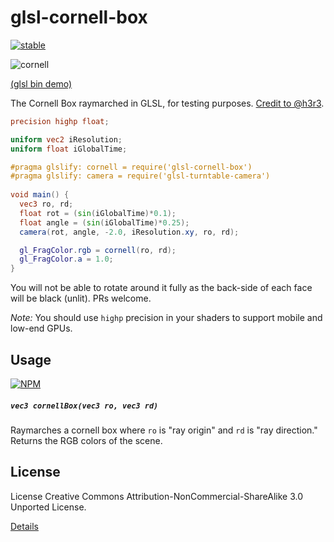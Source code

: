# glsl-cornell-box

[![stable](http://badges.github.io/stability-badges/dist/stable.svg)](http://github.com/badges/stability-badges)

![cornell](http://i.imgur.com/wX030Ti.png)

[(glsl bin demo)](http://glslb.in/s/32a06a02)

The Cornell Box raymarched in GLSL, for testing purposes. [Credit to @h3r3](https://www.shadertoy.com/view/4ssGzS). 

```glsl
precision highp float;

uniform vec2 iResolution;
uniform float iGlobalTime;

#pragma glslify: cornell = require('glsl-cornell-box')
#pragma glslify: camera = require('glsl-turntable-camera')
 
void main() {
  vec3 ro, rd;
  float rot = (sin(iGlobalTime)*0.1);
  float angle = (sin(iGlobalTime)*0.25);
  camera(rot, angle, -2.0, iResolution.xy, ro, rd);

  gl_FragColor.rgb = cornell(ro, rd);
  gl_FragColor.a = 1.0; 
}
```

You will not be able to rotate around it fully as the back-side of each face will be black (unlit). PRs welcome.

*Note:* You should use `highp` precision in your shaders to support mobile and low-end GPUs.

## Usage

[![NPM](https://nodei.co/npm/glsl-cornell-box.png)](https://www.npmjs.com/package/glsl-cornell-box)

##### `vec3 cornellBox(vec3 ro, vec3 rd)`

Raymarches a cornell box where `ro` is "ray origin" and `rd` is "ray direction." Returns the RGB colors of the scene.

## License

License Creative Commons Attribution-NonCommercial-ShareAlike 3.0 Unported License.

[Details](https://creativecommons.org/licenses/by-nc-sa/3.0/)